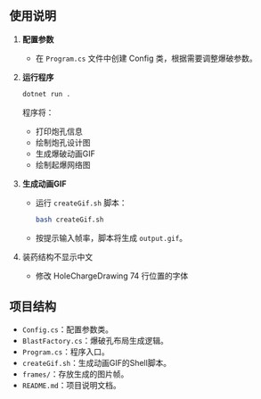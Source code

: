 ## 使用说明

1. **配置参数**
    - 在 `Program.cs` 文件中创建 Config 类，根据需要调整爆破参数。

2. **运行程序**
    ```bash
    dotnet run .
    ```

    程序将：
    - 打印炮孔信息
    - 绘制炮孔设计图
    - 生成爆破动画GIF
    - 绘制起爆网络图

3. **生成动画GIF**
    - 运行 `createGif.sh` 脚本：
      ```bash
      bash createGif.sh
      ```
    - 按提示输入帧率，脚本将生成 `output.gif`。

4. 装药结构不显示中文

    - 修改 HoleChargeDrawing 74 行位置的字体

## 项目结构

- `Config.cs`：配置参数类。
- `BlastFactory.cs`：爆破孔布局生成逻辑。
- `Program.cs`：程序入口。
- `createGif.sh`：生成动画GIF的Shell脚本。
- `frames/`：存放生成的图片帧。
- `README.md`：项目说明文档。